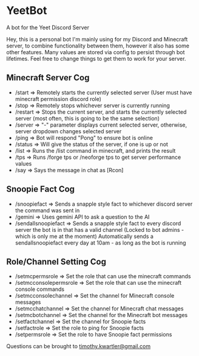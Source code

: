 # YeetBot
A bot for the Yeet Discord Server

Hey, this is a personal bot I'm mainly using for my Discord and Minecraft server, to combine functionality between them, however it also has some other features. Many values are stored via config to persist through bot lifetimes. Feel free to change things to get them to work for your server.

## Minecraft Server Cog

- /start                 => Remotely starts the currently selected server (User must have minecraft permission discord role)
- /stop                  => Remotely stops whichever server is currently running
- /restart               => Stops the current server, and starts the currently selected server (most often, this is going to be the same selection)
- /server                => "-" parameter displays current selected server, otherwise, server dropdown changes selected server
- /ping                  => Bot will respond "Pong" to ensure bot is online
- /status                => Will give the status of the server, if one is up or not
- /list                  => Runs the /list command in minecraft, and prints the result
- /tps                   => Runs /forge tps or /neoforge tps to get server performance values
- /say <message>         => Says the message in chat as [Rcon]

## Snoopie Fact Cog

- /snoopiefact           => Sends a snapple style fact to whichever discord server the command was sent in
- /gemini                => Uses gemini API to ask a question to the AI
- /sendallsnoopiefact    => Sends a snapple style fact to every discord server the bot is in that has a valid channel (Locked to bot admins - which is only me at the moment)
Automatically sends a sendallsnoopiefact every day at 10am - as long as the bot is running

## Role/Channel Setting Cog

- /setmcpermsrole        => Set the role that can use the minecraft commands
- /setmcconsolepermsrole => Set the role that can use the minecraft console commands
- /setmcconsolechannel   => Set the channel for Minecraft console messages
- /setmcchatchannel      => Set the channel for Minecraft chat messages
- /setmcbotchannel       => Set the channel for the Minecraft bot messages
- /setfactchannel        => Set the channel for Snoopie facts
- /setfactrole           => Set the role to ping for Snoopie facts
- /setpermsrole          => Set the role to have Snoopie fact permissions

Questions can be brought to timothy.kwartler@gmail.com